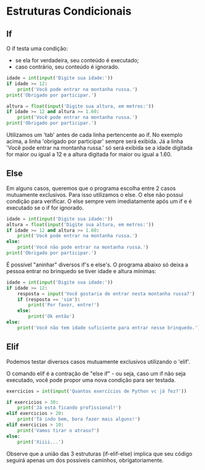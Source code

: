 # Estruturas Condicionais

## If

O if testa uma condição:

- se ela for verdadeira, seu conteúdo é executado;
- caso contrário, seu conteúdo é ignorado.

```python
idade = int(input('Digite sua idade:'))
if idade >= 12:
    print('Você pode entrar na montanha russa.')
print('Obrigado por participar.')

altura = float(input('Digite sua altura, em metros:'))
if idade >= 12 and altura >= 1.60:
    print('Você pode entrar na montanha russa.')
print('Obrigado por participar.')
```

Utilizamos um 'tab' antes de cada linha pertencente ao if. No exemplo acima, a linha 'obrigado por participar' sempre será exibida. Já a linha 'Você pode entrar na montanha russa.' só será exibida se a idade digitada for maior ou igual a 12 e a altura digitada for maior ou igual a 1.60.

## Else

Em alguns casos, queremos que o programa escolha entre 2 casos mutuamente exclusivos. Para isso utilizamos o else. O else não possui condição para verificar. O else sempre vem imediatamente após um if e é executado se o if for ignorado.

```python
idade = int(input('Digite sua idade:'))
altura = float(input('Digite sua altura, em metros:'))
if idade >= 12 and altura >= 1.60:
    print('Você pode entrar na montanha russa.')
else:
    print('Você não pode entrar na montanha russa.')
print('Obrigado por participar.')
```

É possível "aninhar" diversos if's e else's. O programa abaixo só deixa a pessoa entrar no brinquedo se tiver idade e altura mínimas:

```python
idade = int(input('Digite sua idade:'))
if idade >= 12:
    resposta = input('Você gostaria de entrar nesta montanha russa?')
    if (resposta == 'sim'):
        print('Por favor, entre!')
    else:
        print('Ok então')
else:
    print('Você não tem idade suficiente para entrar nesse brinquedo.')
```

## Elif

Podemos testar diversos casos mutuamente exclusivos utilizando o 'elif'.

O comando elif é a contração de "else if" - ou seja, caso um if não seja executado, você pode propor uma nova condição para ser testada.

```python
exercicios = int(input('Quantos exercícios de Python vc já fez?'))

if exercicios > 30:
    print('Já está ficando profissional!')
elif exercicios > 20:
    print('Tá indo bem, bora fazer mais alguns!')
elif exercicios > 10:
    print('Vamos tirar o atraso?')
else:
    print('Xiiii...')
```

Observe que a união das 3 estruturas (if-elif-else) implica que seu código seguirá apenas um dos possíveis caminhos, obrigatoriamente.

